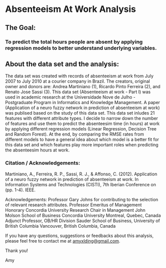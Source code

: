 # Absenteeism At Work Analysis

## The Goal: 
### To predict the total hours people are absent by applying regression models to better understand underlying variables.

## About the data set and the analysis: 
The data set was created with records of absenteeism at work from July 2007 to July 2010 at a courier company in Brazil. The creators, original owner and donors are: Andrea Martiniano (1), Ricardo Pinto Ferreira (2), and Renato Jose Sassi (3).
This data set (Absenteeism at work - Part I) was used in academic research at the Universidade Nove de Julho - Postgraduate Program in Informatics and Knowledge Management. A paper (Application of a neuro fuzzy network in prediction of absenteeism at work) was publised based on the study of this data set.
This data set inludes 21 features with different attribute types. I decide to narrow down the number of features and use them to predict the absenteesim time (in hours) at work by applying different regression models (Linear Regression, Decision Tree and Random Forest). At the end, by comparing the RMSE rates from different models to have a general idea about which model is a better fit for this data set and which features play more important roles when predicting the absenteesim hours at work.

### Citation / Acknowledgements:
Martiniano, A., Ferreira, R. P., Sassi, R. J., & Affonso, C. (2012). Application of a neuro fuzzy network in prediction of absenteeism at work. In Information Systems and Technologies (CISTI), 7th Iberian Conference on (pp. 1-4). IEEE.

Acknowledgements:
Professor Gary Johns for contributing to the selection of relevant research attributes.
Professor Emeritus of Management
Honorary Concordia University Research Chair in Management
John Molson School of Business
Concordia University
Montreal, Quebec, Canada
Adjunct Professor, OB/HR Division
Sauder School of Business,
University of British Columbia
Vancouver, British Columbia, Canada

If you have any questions, suggestions or feedbacks about this analysis, please feel free to contact me at amyxlding@gmail.com.

Thank you!

Amy


